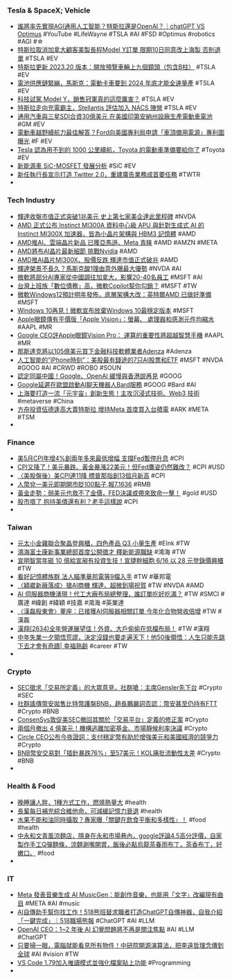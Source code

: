 ### Tesla & SpaceX; Vehicle
- [誰將率先實現AGI通用人工智能？特斯拉還是OpenAI？｜chatGPT VS Optimus](https://www.youtube.com/watch?v=45JO0zAjaVQ) #YouTube #LifeWayne #TSLA #AI #FSD #Optimus #robotics #AGI #☆
- [特斯拉取消加拿大顧客美製長程Model Y訂單 限期10日同意改上海製 否則退單](https://news.cnyes.com/news/id/5211270) #TSLA #EV
- [特斯拉更新 2023.20 版本：開放預覽車輛上九個鏡頭（包含B柱）](https://wuangus.cc/tesla-2023-20-ota-update/) #TSLA #EV
- [電池供應鏈緊繃，馬斯克：電動卡車要到 2024 年底才能全速量產](https://finance.technews.tw/2023/06/14/musk-said-semis-high-volumn-production-has-to-wait-till-the-end-of-2024/) #TSLA #EV
- [科技試駕 Model Y，銷售冠軍真的這麼厲害？](https://technews.tw/2023/06/14/model-y-test-drive/) #TSLA #EV
- [特斯拉走向充電霸主，Stellantis 評估加入 NACS 陣營](https://technews.tw/2023/06/14/stellantis-nacs/) #TSLA #EV
- [通用汽車與三星SDI合資30億美元 在美國印第安納州設廠生產電動車電池](https://news.cnyes.com/news/id/5212845) #GM #EV
- [電動車越野續航力最佳解答？Ford向美國專利局申請「車頂備用電源」專利圖曝光](https://www.supermoto8.com/articles/11437) #F #EV
- [Tesla 認為用不到的 1000 公里續航，Toyota 的電動車準備要給你了](https://www.kocpc.com.tw/archives/496163) #Toyota #EV
- [新能源車 SiC-MOSFET 發展分析](https://technews.tw/2023/06/14/sic-mosfet-analysis/) #SiC #EV
- [新任執行長宣示打造 Twitter 2.0，重建廣告業務成首要任務](https://technews.tw/2023/06/13/the-new-twitter-ceo-first-memo-to-employees) #TWTR
-
### Tech Industry
- [輝達收盤市值正式突破1兆美元 史上第七家美企達此里程碑](https://news.cnyes.com/news/id/5212971) #NVDA
- [AMD 正式公布 Instinct MI300A 資料中心級 APU 與針對生成式 AI 的 Instinct MI300X 加速器，皆為小晶片架構與 HBM3 記憶體](https://www.cool3c.com/article/194824) #AMD
- [AMD推AI、雲端晶片新品 已獲亞馬遜、Meta 青睐](https://news.cnyes.com/news/id/5212955) #AMD #AMZN #META
- [AMD將布AI晶片最新細節 挑戰Nvidia](https://news.cnyes.com/news/id/5212754) #AMD
- [AMD推AI晶片MI300X、股價反跌 輝達市值正式破兆](https://www.moneydj.com/kmdj/news/newsviewer.aspx?a=a0d9f32a-cd37-45cc-9848-834b955ac5fc) #AMD
- [輝達榮景不長久？馬斯克酸1理由意外曝最大優勢](https://today.line.me/tw/v2/article/PGyoQ8l) #NVDA #AI
- [微軟將部分AI專家從中國調往加拿大，影響20-40名員工](https://tw.stock.yahoo.com/news/微軟將部分ai專家從中國調往加拿大-影響20-40名員工-233627172.html) #MSFT #AI
- [台灣上班族「數位債務」高，微軟Copilot幫你勾銷？](https://www.gvm.com.tw/article/103524) #MSFT #TW
- [微軟Windows12預計明年發佈，底層架構大改：英特爾AMD 已做好準備](https://www.techbang.com/posts/107143-microsoft-windows-12-will-be-released-next-year-intel-amd-is) #MSFT
- [Windows 10再見！微軟宣布放棄Windows 10最穩定版本](https://news.xfastest.com/microsoft/129454/microsoft-windows-10-21h2/) #MSFT
- [Apple眼鏡傳有平價版「Apple Vision」：螢幕、 處理器和感測元件均縮水](https://www.techbang.com/posts/107134-apple-vision-pro-glasses-low-exposure-screen-processor-and) #AAPL #MR
- [Google CEO評Apple眼鏡Vision Pro： 運算的重要性將超越智慧手機](https://www.techbang.com/posts/107171-google-ceo-comments-on-apple-glasses-vision-pro-exciting) #AAPL #MR
- [那斯達克將以105億美元買下金融科技軟體業者Adenza](https://www.ithome.com.tw/news/157313) #Adenza
- [人工智能的“iPhone時刻”：美股最有錢途的7只AI股票和ETF](https://nai500.com/zh-hant/blog/2023/05/人工智能的iphone時刻-美股-7只ai股票和etf/) #MSFT #NVDA #GOOG #AI #CRWD #ROBO #SOUN
- [認定同屬中國！Google、OpenAI 緩慢與香港說再見](https://technews.tw/2023/06/14/some-web-services-of-google-and-openai-withdraw-from-hong-kong/) #GOOG
- [Google延遲在歐盟啟動AI聊天機器人Bard服務](https://m.cnyes.com/news/id/5212963) #GOOG #Bard #AI
- [上海要打造一流「元宇宙」創新生態！主攻沉浸式技術、Web3 技術](https://blockcast.it/2023/06/14/shanghai-govt-now-demands-blockchain-platform-for-metaverse-applications/) #metaverse #China
- [方舟投資伍德逢高大賣特斯拉 增持Meta 首度買入台積電](https://m.cnyes.com/news/id/5212236) #ARK #META #TSM
-
### Finance
- [美5月CPI年增4%創兩年多來最低增幅 支撐Fed暫停升息](https://m.cnyes.com/news/id/5212729) #CPI
- [CPI又降了！美元暴跌、黃金暴漲22美元！但Fed鷹姿仍然難改？](https://www.dailyfxasia.com/cn/cmarkets/20230613-24314.html) #CPI #USD
- [〈美股盤後〉美CPI連11降 標普那指創13個月新高](https://news.cnyes.com/news/id/5212958) #CPI
- [人幣兌一美元即期開市貶100點子,報7.1636](https://m.cnyes.com/news/id/5213425) #RMB
- [黃金走勢：弱美元也救不了金價，FED決議或帶來致命一擊！](https://www.dailyfxasia.com/cn/cmarkets/20230614-24320.html) #gold #USD
- [股市噴了 抱持美債還有利？老手這樣說](https://ctee.com.tw/news/fund/882968.html) #CPI
-
### Taiwan
- [元太小金雞聯合聚晶登興櫃，四色產品 Q3 小量生產](https://finance.technews.tw/2023/06/13/ist4u-stock/) #EInk #TW
- [鴻海富士康新事業總部首度公開徵才 釋新能源職缺](https://m.cnyes.com/news/id/5211302) #鴻海 #TW
- [宣明智當年砸 10 億給宣昶有投資生技！宣捷幹細胞 6/16 以 28 元登錄價興櫃](https://finance.technews.tw/2023/06/13/stem-cell-biotechnology/) #TW
- [看好記憶體族群 法人瞄準華邦電等9檔入手](https://ctee.com.tw/news/tech/882749.html) #TW #華邦電
- [〈穎崴新廠落成〉搶AI商機 輝達、超微到場祝賀](https://m.cnyes.com/news/id/5213436) #TW #NVDA #AMD
- [AI 伺服器商機湧現！代工大廠布局總整理，誰訂單吃好吃滿？](https://technews.tw/2023/06/14/ai-server-oem/) #TW #SMCI #廣達 #緯創 #緯穎 #技嘉 #鴻海 #英業達
- [〈漢磊股東會〉董座：已接獲AI伺服器相關訂單 今年化合物營收倍增](https://news.cnyes.com/news/id/5213566) #TW #漢磊
- [漢翔(2634)全年營運展望佳！外資、大戶偷偷在低檔布局！](https://www.cmoney.tw/notes/note-detail.aspx?nid=662782) #TW #漢翔
- [中年失業一夕領悟荒謬，決定沒錢也要走遍天下！他50後領悟：人生只能先跳下去才會有奇蹟| 幸福熟齡](https://today.line.me/tw/v2/article/8n8WKwq) #career #TW
-
### Crypto
- [SEC徵求「交易所定義」的大眾意見，社群嗆：主席Gensler先下台](https://www.blocktempo.com/gary-gensler-tweets-for-comments-on-secs-work/) #Crypto #SEC
- [社群謠傳幣安拋售比特幣護盤BNB，趙長鵬嚴詞否認：幣安甚至仍持有FTT](https://abmedia.io/cz-says-binance-is-not-selling-bitcoin) #Crypto #BNB
- [ConsenSys敦促美SEC撤回其關於「交易平台」定義的修正案](https://m.cnyes.com/news/id/5213855) #Crypto
- [兩個月撤出 4 億美元！機構逃離加密基金、市場靜候利率決議](https://blockcast.it/2023/06/13/crypto-fund-outflows-reach-417m-over-8-weeks/) #Crypto
- [Circle CEO公布今夜證詞：支付穩定幣有助於增強美元和美國經濟的競爭力](https://news.cnyes.com/news/id/5212912) #Crypto
- [BNB幣安交易對「插針暴跌76%」至57美元！KOL痛批流動性太差](https://www.blocktempo.com/bnb-binance-trading-pair-plummets-76/) #Crypto #BNB
-
### Health & Food
- [晚睡讓人胖，1種方式工作，燃燒熱量大](https://today.line.me/tw/v2/article/3N8Wp6E) #health
- [長輩每日補充綜合維他命，可減緩記憶力衰退](https://technews.tw/2023/06/10/multivitamin-improves-memory-in-older-adults/) #health
- [水果不能和油同時攝取？專家曝「關鍵在飲食平衡和多樣性」！](https://ctinews.com/news/items/1vWR1NRdnJ) #food #health
- [中永和文青風涼麵店，隱身在永和市場巷內，google評論4.5高分評價，自家製作手工Q彈麵條，涼麵涮嘴開胃，飯後必點烏龍茶春雨布丁，茶香布丁，好嫩口。](https://upssmile.com/192048/timelynoodle) #food
-
### IT
- [Meta 發表音樂生成 AI MusicGen：能創作音樂，也能用「文字」改編現有曲目](https://www.kocpc.com.tw/archives/495979) #META #AI #music
- [AI自傳助手幫你找工作！518熊班替求職者打造ChatGPT自傳神器，自我介紹「一鍵完成」｜518職場熊報](https://www.518.com.tw/article/2169) #ChatGPT #AI #LLM
- [OpenAI CEO：1~2 年後 AI 幻覺問題將不再是關注焦點](https://technews.tw/2023/06/14/openai-ceo-hallucinations/) #AI #LLM #ChatGPT
- [只要掃一眼，電腦就能看見所有物件！中研院開源演算法，把李遠哲理念傳到全球](https://www.bnext.com.tw/article/75569/yolov4-yolov7-yolo-v4-v7-sinica-iis-taiwan-impact-ai-award-2023) #AI #vision #TW
- [VS Code 1.79加入唯讀模式並強化檔案貼上功能](https://www.ithome.com.tw/news/157314) #Programming
-